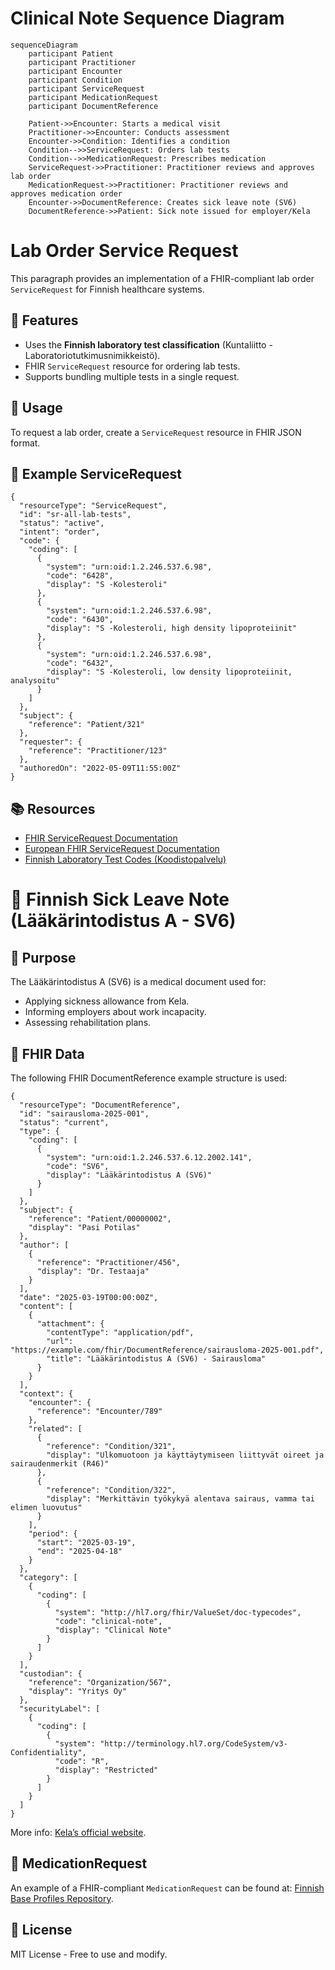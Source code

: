 <!DOCTYPE html>
<html lang="en">
<body>

<h1>Clinical Note Sequence Diagram</h1>

```mermaid
sequenceDiagram
    participant Patient
    participant Practitioner
    participant Encounter
    participant Condition
    participant ServiceRequest
    participant MedicationRequest
    participant DocumentReference

    Patient->>Encounter: Starts a medical visit
    Practitioner->>Encounter: Conducts assessment
    Encounter->>Condition: Identifies a condition
    Condition-->>ServiceRequest: Orders lab tests
    Condition-->>MedicationRequest: Prescribes medication
    ServiceRequest->>Practitioner: Practitioner reviews and approves lab order
    MedicationRequest->>Practitioner: Practitioner reviews and approves medication order
    Encounter->>DocumentReference: Creates sick leave note (SV6)
    DocumentReference->>Patient: Sick note issued for employer/Kela
```
<h1>Lab Order Service Request</h1>

<p>This paragraph provides an implementation of a FHIR-compliant lab order <code>ServiceRequest</code> for Finnish healthcare systems.</p>

<h2>🔹 Features</h2>
<ul>
    <li>Uses the <strong>Finnish laboratory test classification</strong> (Kuntaliitto - Laboratoriotutkimusnimikkeistö).</li>
    <li>FHIR <code>ServiceRequest</code> resource for ordering lab tests.</li>
    <li>Supports bundling multiple tests in a single request.</li>
</ul>

<h2>📌 Usage</h2>
<p>To request a lab order, create a <code>ServiceRequest</code> resource in FHIR JSON format.</p>

<h2>📝 Example ServiceRequest</h2>

<pre><code>{
  "resourceType": "ServiceRequest",
  "id": "sr-all-lab-tests",
  "status": "active",
  "intent": "order",
  "code": {
    "coding": [
      {
        "system": "urn:oid:1.2.246.537.6.98",
        "code": "6428",
        "display": "S -Kolesteroli"
      },
      {
        "system": "urn:oid:1.2.246.537.6.98",
        "code": "6430",
        "display": "S -Kolesteroli, high density lipoproteiinit"
      },
      {
        "system": "urn:oid:1.2.246.537.6.98",
        "code": "6432",
        "display": "S -Kolesteroli, low density lipoproteiinit, analysoitu"
      }
    ]
  },
  "subject": {
    "reference": "Patient/321"
  },
  "requester": {
    "reference": "Practitioner/123"
  },
  "authoredOn": "2022-05-09T11:55:00Z"
}</code></pre>

<h2>📚 Resources</h2>
<ul>
    <li><a href="https://www.hl7.org/fhir/servicerequest.html" target="_blank">FHIR ServiceRequest Documentation</a></li>
    <li><a href="https://build.fhir.org/ig/hl7-eu/laboratory/StructureDefinition-ServiceRequest-eu-lab.html">European FHIR ServiceRequest Documentation</a></li>
    <li><a href="https://koodistopalvelu.kanta.fi/codeserver/pages/classification-list-page.xhtml?clearUserCachedLists=true" target="_blank">
        Finnish Laboratory Test Codes (Koodistopalvelu)
    </a></li>
</ul>

<h1>📄 Finnish Sick Leave Note (Lääkärintodistus A - SV6)</h1>

<h2>🎯 Purpose</h2>
<p>The Lääkärintodistus A (SV6) is a medical document used for:</p>
<ul>
    <li>Applying sickness allowance from Kela.</li>
    <li>Informing employers about work incapacity.</li>
    <li>Assessing rehabilitation plans.</li>
</ul>

<h2>📑 FHIR Data</h2>
<p>The following FHIR DocumentReference example structure is used:</p>
<pre><code>{
  "resourceType": "DocumentReference",
  "id": "sairausloma-2025-001",
  "status": "current",
  "type": {
    "coding": [
      {
        "system": "urn:oid:1.2.246.537.6.12.2002.141",
        "code": "SV6",
        "display": "Lääkärintodistus A (SV6)"
      }
    ]
  },
  "subject": {
    "reference": "Patient/00000002",
    "display": "Pasi Potilas"
  },
  "author": [
    {
      "reference": "Practitioner/456",
      "display": "Dr. Testaaja"
    }
  ],
  "date": "2025-03-19T00:00:00Z",
  "content": [
    {
      "attachment": {
        "contentType": "application/pdf",
        "url": "https://example.com/fhir/DocumentReference/sairausloma-2025-001.pdf",
        "title": "Lääkärintodistus A (SV6) - Sairausloma"
      }
    }
  ],
  "context": {
    "encounter": {
      "reference": "Encounter/789"
    },
    "related": [
      {
        "reference": "Condition/321",
        "display": "Ulkomuotoon ja käyttäytymiseen liittyvät oireet ja sairaudenmerkit (R46)"
      },
      {
        "reference": "Condition/322",
        "display": "Merkittävin työkykyä alentava sairaus, vamma tai elimen luovutus"
      }
    ],
    "period": {
      "start": "2025-03-19",
      "end": "2025-04-18"
    }
  },
  "category": [
    {
      "coding": [
        {
          "system": "http://hl7.org/fhir/ValueSet/doc-typecodes",
          "code": "clinical-note",
          "display": "Clinical Note"
        }
      ]
    }
  ],
  "custodian": {
    "reference": "Organization/567",
    "display": "Yritys Oy"
  },
  "securityLabel": [
    {
      "coding": [
        {
          "system": "http://terminology.hl7.org/CodeSystem/v3-Confidentiality",
          "code": "R",
          "display": "Restricted"
        }
      ]
    }
  ]
}</code></pre>

<p>More info: <a href="https://www.kela.fi">Kela’s official website</a>.</p>

<h2>💊 MedicationRequest</h2>
<p>An example of a FHIR-compliant <code>MedicationRequest</code> can be found at: <a href="https://github.com/fhir-fi/finnish-base-profiles" target="_blank">Finnish Base Profiles Repository</a>.</p>



<h2>📝 License</h2>
<p>MIT License - Free to use and modify.</p>

</body>
</html>
